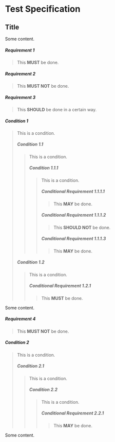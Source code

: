 # Test Specification

## Title

Some content.

##### Requirement 1

> This **MUST** be done.

##### Requirement 2

> This **MUST NOT** be done.

##### Requirement 3

> This **SHOULD** be done
> in a certain way.

##### Condition 1

> This is a condition.
>
> ##### Condition 1.1
>
> > This is a condition.
> >
> > ##### Condition 1.1.1
> >
> > > This is a condition.
> > >
> > > ##### Conditional Requirement 1.1.1.1
> > >
> > > > This **MAY** be done.
> > >
> > > ##### Conditional Requirement 1.1.1.2
> > >
> > > > This **SHOULD NOT** be done.
> > >
> > > ##### Conditional Requirement 1.1.1.3
> > >
> > > > This **MAY** be done.
>
> ##### Condition 1.2
>
> > This is a condition.
> >
> > ##### Conditional Requirement 1.2.1
> >
> > > This **MUST** be done.

Some content.

##### Requirement 4

> This **MUST NOT** be done.

##### Condition 2

> This is a condition.
>
> ##### Condition 2.1
>
> > This is a condition.
> >
> > ##### Condition 2.2
> >
> > > This is a condition.
> > >
> > > ##### Conditional Requirement 2.2.1
> > >
> > > > This **MAY** be done.

Some content.
